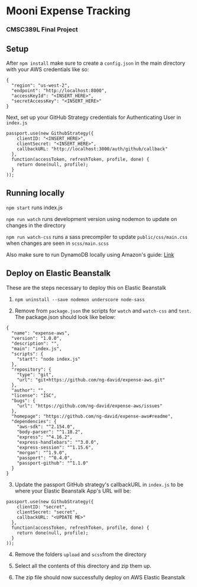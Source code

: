 # Mooni Expense Tracking
### CMSC389L Final Project

## Setup
After `npm install` make sure to create a `config.json` in the main directory with your AWS credentials like so:

```
{
  "region": "us-west-2",
  "endpoint": "http://localhost:8000",
  "accessKeyId": "<INSERT_HERE>",
  "secretAccessKey": "<INSERT_HERE>"
}
```

Next, set up your GitHub Strategy credentials for Authenticating User in `index.js`

```
passport.use(new GithubStrategy({
    clientID: "<INSERT_HERE>",
    clientSecret: "<INSERT_HERE>",
    callbackURL: "http://localhost:3000/auth/github/callback"
  },
  function(accessToken, refreshToken, profile, done) {
    return done(null, profile);
  }
));
```

## Running locally

`npm start` runs index.js

`npm run watch` runs development version using nodemon to update on changes in the directory

`npm run watch-css` runs a sass precompiler to update `public/css/main.css` when changes are seen in `scss/main.scss`

Also make sure to run DynamoDB locally using Amazon's guide: [Link](http://docs.aws.amazon.com/amazondynamodb/latest/developerguide/DynamoDBLocal.html)

## Deploy on Elastic Beanstalk
These are the steps necessary to deploy this on Elastic Beanstalk

1. `npm uninstall --save nodemon underscore node-sass`

2. Remove from `package.json` the scripts for `watch` and `watch-css` and `test`. The package.json should look like below:

```
{
  "name": "expense-aws",
  "version": "1.0.0",
  "description": "",
  "main": "index.js",
  "scripts": {
    "start": "node index.js"
  },
  "repository": {
    "type": "git",
    "url": "git+https://github.com/ng-david/expense-aws.git"
  },
  "author": "",
  "license": "ISC",
  "bugs": {
    "url": "https://github.com/ng-david/expense-aws/issues"
  },
  "homepage": "https://github.com/ng-david/expense-aws#readme",
  "dependencies": {
    "aws-sdk": "^2.154.0",
    "body-parser": "^1.18.2",
    "express": "^4.16.2",
    "express-handlebars": "^3.0.0",
    "express-session": "^1.15.6",
    "morgan": "^1.9.0",
    "passport": "^0.4.0",
    "passport-github": "^1.1.0"
  }
}
```

3. Update the passport GitHub strategy's callbackURL in `index.js` to be where your Elastic Beanstalk App's URL will be:
```
passport.use(new GithubStrategy({
    clientID: "secret",
    clientSecret: "secret",
    callbackURL: "<UPDATE ME>"
  },
  function(accessToken, refreshToken, profile, done) {
    return done(null, profile);
  }
));
```

4. Remove the folders `upload` and `scss`from the directory

5. Select all the contents of this directory and zip them up.

6. The zip file should now successfully deploy on AWS Elastic Beanstalk
